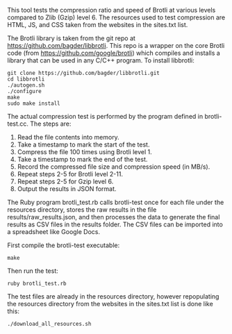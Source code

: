 This tool tests the compression ratio and speed of Brotli at various levels compared to Zlib (Gzip) level 6.
The resources used to test compression are HTML, JS, and CSS taken from the websites in the sites.txt list.

The Brotli library is taken from the git repo at https://github.com/bagder/libbrotli. This repo is a wrapper on the core Brotli code (from https://github.com/google/brotli) which compiles and installs a library that can be used in any C/C++ program.
To install libbrotli:

	git clone https://github.com/bagder/libbrotli.git
	cd libbrotli
	./autogen.sh
	./configure
	make
	sudo make install

The actual compression test is performed by the program defined in brotli-test.cc. The steps are:

1. Read the file contents into memory.
2. Take a timestamp to mark the start of the test.
3. Compress the file 100 times using Brotli level 1.
4. Take a timestamp to mark the end of the test.
5. Record the compressed file size and compression speed (in MB/s).
6. Repeat steps 2-5 for Brotli level 2-11.
7. Repeat steps 2-5 for Gzip level 6.
8. Output the results in JSON format.

The Ruby program brotli_test.rb calls brotli-test once for each file under the resources directory, stores the raw results in the file results/raw_results.json, and then processes the data to generate the final results as CSV files in the results folder. The CSV files can be imported into a spreadsheet like Google Docs.

First compile the brotli-test executable:

	make

Then run the test:

	ruby brotli_test.rb

The test files are already in the resources directory, however repopulating the resources directory from the websites in the sites.txt list is done like this:

	./download_all_resources.sh

